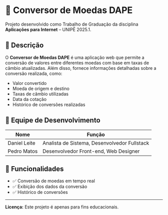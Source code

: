 # 💱 Conversor de Moedas DAPE

Projeto desenvolvido como Trabalho de Graduação da disciplina **Aplicações para Internet** – UNIPÊ 2025.1.

## 📌 Descrição

O **Conversor de Moedas DAPE** é uma aplicação web que permite a conversão de valores entre diferentes moedas com base em taxas de câmbio atualizadas. Além disso, fornece informações detalhadas sobre a conversão realizada, como:

- Valor convertido
- Moeda de origem e destino
- Taxas de câmbio utilizadas
- Data da cotação
- Histórico de conversões realizadas

## 👥 Equipe de Desenvolvimento

| Nome         | Função                                      |
|--------------|---------------------------------------------|
| Daniel Leite | Analista de Sistema, Desenvolvedor Fullstack |
| Pedro Matos  | Desenvolvedor Front-end, Web Designer        |

## 🧩 Funcionalidades

- ✅ Conversão de moedas em tempo real
- ✅ Exibição dos dados da conversão
- ✅ Histórico de conversões

---

**Licença:** Este projeto é apenas para fins educacionais.
